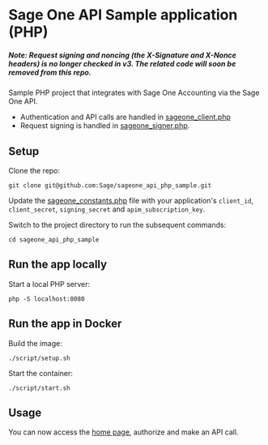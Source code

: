 # Sage One API Sample application (PHP)

##### Note: Request signing and noncing (the X-Signature and X-Nonce headers) is no longer checked in v3. The related code will soon be removed from this repo.

Sample PHP project that integrates with Sage One Accounting via the Sage One API.

* Authentication and API calls are handled in  [sageone_client.php](sageone_client.php)
* Request signing is handled in [sageone_signer.php](sageone_signer.php).

## Setup

Clone the repo:

`git clone git@github.com:Sage/sageone_api_php_sample.git`

Update the [sageone_constants.php](sageone_constants.php) file with your application's `client_id`, `client_secret`, `signing_secret` and `apim_subscription_key`.

Switch to the project directory to run the subsequent commands:

```
cd sageone_api_php_sample
```

## Run the app locally

Start a local PHP server:

```
php -S localhost:8080
```

## Run the app in Docker

Build the image:

```
./script/setup.sh
```

Start the container:

```
./script/start.sh
```

## Usage

You can now access the [home page](http://localhost:8080/), authorize and make an API call.
